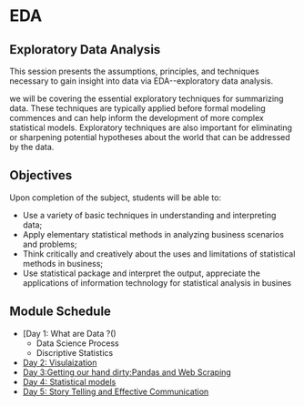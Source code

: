 # EDA
## Exploratory Data Analysis

This session presents the assumptions, principles, and techniques necessary to gain insight into data via EDA--exploratory data analysis.

we will be covering the essential exploratory techniques for summarizing data. These techniques are typically applied before formal modeling commences and can help inform the development of more complex statistical models. Exploratory techniques are also important for eliminating or sharpening potential hypotheses about the world that can be addressed by the data.

## Objectives

Upon completion of the subject, students will be able to:

* Use a variety of basic techniques in understanding and interpreting data;
* Apply elementary statistical methods in analyzing business scenarios and problems;
* Think critically and creatively about the uses and limitations of statistical methods in business;
* Use statistical package and interpret the output, appreciate the applications of information technology for statistical analysis in busines

## Module Schedule

* [Day 1: What are Data ?()
  * Data Science Process
  * Discriptive Statistics  
* [Day 2: Visulaization]()
* [Day 3:Getting our hand dirty:Pandas and Web Scraping]()
* [Day 4: Statistical models]()
* [Day 5:  Story Telling and Effective Communication]()
  
